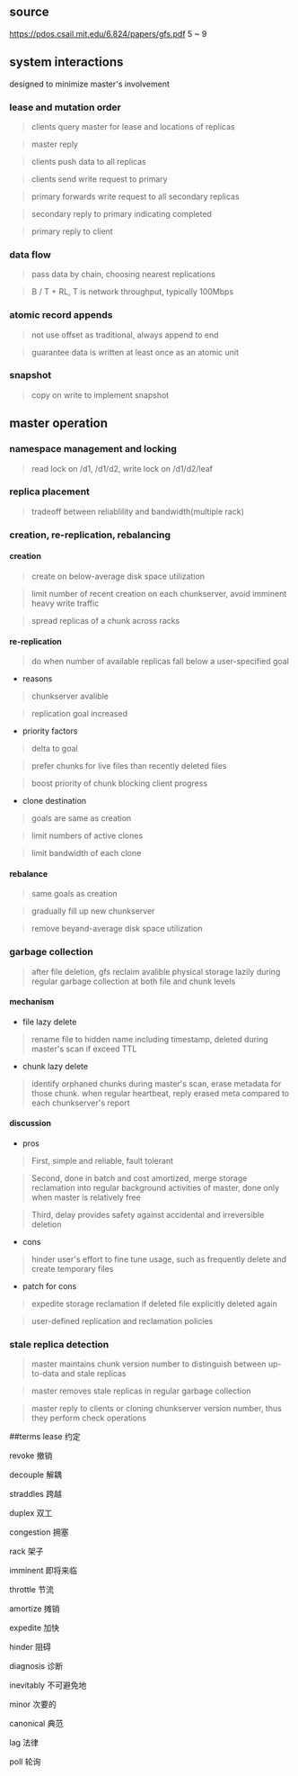 ## source
https://pdos.csail.mit.edu/6.824/papers/gfs.pdf
5 ~ 9

## system interactions
designed to minimize master's involvement

### lease and mutation order

> clients query master for lease and locations of replicas

> master reply

> clients push data to all replicas

> clients send write request to primary

> primary forwards write request to all secondary replicas

> secondary reply to primary indicating completed

> primary reply to client

### data flow
> pass data by chain, choosing nearest replications

> B / T + RL, T is network throughput, typically 100Mbps

### atomic record appends
> not use offset as traditional, always append to end

> guarantee data is written at least once as an atomic unit

### snapshot
> copy on write to implement snapshot

## master operation
### namespace management and locking
> read lock on /d1, /d1/d2, write lock on /d1/d2/leaf

### replica placement
> tradeoff between reliablility and bandwidth(multiple rack)

### creation, re-replication, rebalancing
#### creation
> create on below-average disk space utilization

> limit number of recent creation on each chunkserver, avoid imminent heavy write traffic

> spread replicas of a chunk across racks

#### re-replication
> do when number of available replicas fall below a user-specified goal

- reasons
> chunkserver avalible

> replication goal increased

- priority factors
> delta to goal

> prefer chunks for live files than recently deleted files

> boost priority of chunk blocking client progress

- clone destination
> goals are same as creation

> limit numbers of active clones

> limit bandwidth of each clone

#### rebalance
> same goals as creation

> gradually fill up new chunkserver

> remove beyand-average disk space utilization

### garbage collection
> after file deletion, gfs reclaim avalible physical storage lazily during regular garbage collection at both file and chunk levels

#### mechanism
- file lazy delete
> rename file to hidden name including timestamp, deleted during master's scan if exceed TTL

- chunk lazy delete
> identify orphaned chunks during master's scan, erase metadata for those chunk. when regular heartbeat, reply erased meta compared to each chunkserver's report

#### discussion
- pros
> First, simple and reliable, fault tolerant

> Second, done in batch and cost amortized, merge storage reclamation into regular background activities of master, done only when master is relatively free

> Third, delay provides safety against accidental and irreversible deletion

- cons
> hinder user's effort to fine tune usage, such as frequently delete and create temporary files

- patch for cons
> expedite storage reclamation if deleted file explicitly deleted again

> user-defined replication and reclamation policies

### stale replica detection
> master maintains chunk version number to distinguish between up-to-data and stale replicas

> master removes stale replicas in regular garbage collection

> master reply to clients or cloning chunkserver version number, thus they perform check operations

##terms
lease 约定

revoke 撤销

decouple 解耦

straddles 跨越

duplex 双工

congestion 拥塞

rack 架子

imminent 即将来临

throttle 节流

amortize 摊销

expedite 加快

hinder 阻碍

diagnosis 诊断

inevitably 不可避免地

minor 次要的

canonical 典范

lag 法律

poll 轮询
